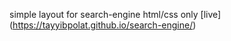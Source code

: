 simple layout for search-engine html/css only
[live] (https://tayyibpolat.github.io/search-engine/)
